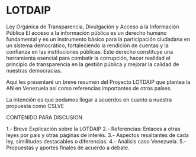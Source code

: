 
# LOTDAIP
Ley Orgánica de Transparencia, Divulgación y Acceso a  la Información Pública
El acceso a la información pública es un derecho humano fundamental y es un instrumento básico para la participación ciudadana en un sistema democrático, fortaleciendo la rendición de cuentas y la confianza en las instituciones públicas. Este derecho constituye una herramienta esencial para combatir la corrupción, hacer realidad el principio de transparencia en la gestión pública y mejorar la calidad de nuestras democracias.  

Aquí les presentaré un breve resumen del Proyecto LOTDAIP que plantea la AN en Venezuela así como referencias importantes de otros países.

La intención es que podamos llegar a acuerdos en cuanto a nuestra propuesta como CSLVE

CONTENIDO PARA DISCUSION

1.- Breve Explicación sobre la LOTDAIP
2.- Referencias: Enlaces a otras leyes por país y otras páginas de interés.
3.- Aspectos resaltantes de cada ley, similitudes destacables o diferencias.
4.- Análisis caso Venezuela.
5.- Propuestas y aportes finales de acuerdo a debate.

